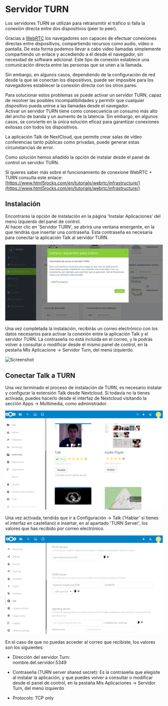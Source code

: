 # Servidor TURN

Los servidores TURN se utilizan para retransmitir el tráfico si falla la conexión directa entre dos dispositivos (peer to peer).  

Gracias a [WebRTC](https://webrtc.org/) los navegadores son capaces de efectuar conexiones directas entre dispositivos, compartiendo recursos como audio, vídeo o pantalla. De esta forma podemos llevar a cabo vídeo llamadas simplemente compartiendo un enlace y accediendo a él desde el navegador, sin necesidad de software adicional. Este tipo de conexión establece una comunicación directa entre las personas que se unen a la llamada.  

Sin embargo, en algunos casos, dependiendo de la configuración de red desde la que se conectan los dispositivos, puede ser imposible para los navegadores establecer la conexión directa con los otros pares.  

Para solucionar estos problemas se puede activar un servidor TURN, capaz de resolver las posibles incompatibilidades y permitir que cualquier dispositivo pueda unirse a las llamadas desde el navegador.  
Activar un servidor TURN tiene como consecuencia un consumo más alto del ancho de banda y un aumento de la latencia. Sin embargo, en algunos casos, se convierte en la única solución eficaz para garantizar conexiones exitosas con todos los dispositivos.  

La aplicación Talk de NextCloud, que permite crear salas de vídeo conferencias tanto públicas como privadas, puede generar estas circunstancias de error.

Como solución hemos añadido la opción de instalar desde el panel de control un servidor TURN.  

Si quieres saber más sobre el funcionamiento de conexione WebRTC + TURN consulta este enlace:
[https://www.html5rocks.com/en/tutorials/webrtc/infrastructure/](https://www.html5rocks.com/en/tutorials/webrtc/infrastructure/)  


## Instalación  

Encontrarás la opción de instalación en la página 'Instalar Aplicaciones' del menú izquierdo del panel de control.  
Al hacer clic en 'Servidor TURN', se abrirá una ventana emergente, en la que tendrás que insertar una contraseña. Esta contraseña es necesaria para conectar la aplicación Talk al servidor TURN.  

![Screenshot](img/coturn/install.png)  


Una vez completada la instalación, recibirás un correo electrónico con los datos necesarios para activar la conexión entre la aplicación Talk y el servidor TURN.
La contraseña no está incluida en el correo, y la podrás volver a consultar o modificar desde el mismo panel de control, en la pestaña MIs Aplicacione -> Servidor Turn, del menú izquierdo. 

![Screenshot](img/coturn/change-password.png)


## Conectar Talk a TURN 

Una vez terminado el proceso de instalación de TURN, es necesario instalar y configurar la extensión Talk desde Nextcloud. Si todavía no la tienes activada, puedes hacerlo desde el interfaz de Nextcloud visitando la sección Apps -> Multimedia, como administrador.

![Screenshot](img/coturn/talk-install.png)

Una vez activada, tendrás que ir a Configuración -> Talk ('Hablar' si tienes el interfaz en castellano) e insertar, en al apartado 'TURN Server', los valores que has recibido por correo electrónico. 


![Screenshot](img/coturn/talk-configure.png)

En el caso de que no puedas acceder al correo que recibiste, los valores son los siguientes:  

- Dirección del servidor Turn:  
nombre.del.servidor:5349   

- Contraseña (TURN server shared secret):
Es la contraseña que elegiste al instalar la aplicación, y que puedes volver a consultar o modificar desde el panel de control, en la pestaña Mis Aplicaciones -> Servidor Turn, del menú izquierdo

- Protocolo:
TCP only
